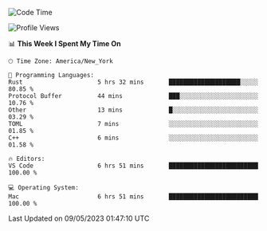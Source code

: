 <!--START_SECTION:waka-->
![Code Time](http://img.shields.io/badge/Code%20Time-364%20hrs%2028%20mins-blue)

![Profile Views](http://img.shields.io/badge/Profile%20Views-6-blue)

📊 **This Week I Spent My Time On** 

```text
🕑︎ Time Zone: America/New_York

💬 Programming Languages: 
Rust                     5 hrs 32 mins       ████████████████████░░░░░   80.85 % 
Protocol Buffer          44 mins             ███░░░░░░░░░░░░░░░░░░░░░░   10.76 % 
Other                    13 mins             █░░░░░░░░░░░░░░░░░░░░░░░░   03.29 % 
TOML                     7 mins              ░░░░░░░░░░░░░░░░░░░░░░░░░   01.85 % 
C++                      6 mins              ░░░░░░░░░░░░░░░░░░░░░░░░░   01.58 % 

🔥 Editors: 
VS Code                  6 hrs 51 mins       █████████████████████████   100.00 % 

💻 Operating System: 
Mac                      6 hrs 51 mins       █████████████████████████   100.00 % 
```


 Last Updated on 09/05/2023 01:47:10 UTC
<!--END_SECTION:waka-->
